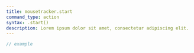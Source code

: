 ```yaml
---
title: mousetracker.start
command_type: action
syntax: .start()
description: Lorem ipsum dolor sit amet, consectetur adipiscing elit.
---
```


```javascript
// example
```